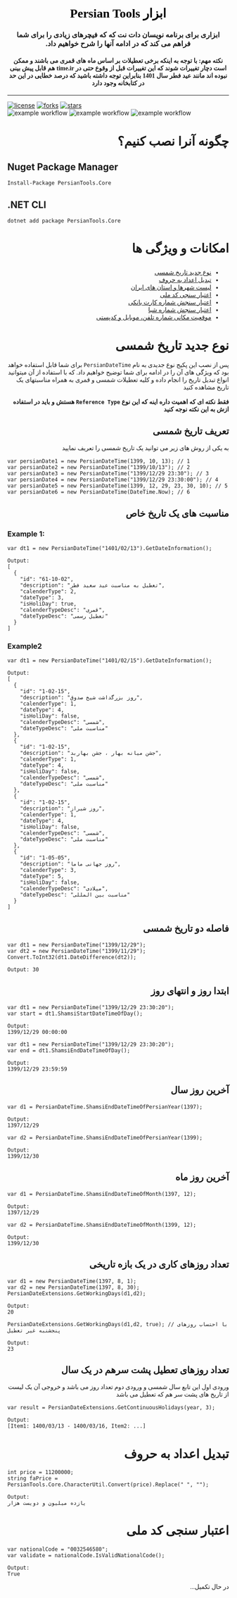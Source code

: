 <div dir="rtl" style="font-family: tahoma;" align="center">
    <h1 style="color: #5e9ca0;"><span style="color: #000000;">ابزار Persian Tools</span></h1>
    <h3>ابزاری برای برنامه نویسان
    دات نت که که فیچرهای زیادی را برای شما فراهم می کند که در ادامه آنها را شرح خواهیم داد. </h3>
    <h4> نکته مهم: با توجه به اینکه برخی تعطیلات بر اساس ماه های قمری می باشند و ممکن است دچار تغییرات شوند که این تغییرات قبل از وقوع حتی در time.ir هم قابل پیش بینی نبوده اند مانند عید فطر سال 1401
    بنابراین توجه داشته باشید که درصد خطایی در این حد در کتابخانه وجود دارد </h4>

</div>
<hr>

[![license](https://img.shields.io/github/license/naeemaei/PersianTools.Core)](https://github.com/naeemaei/PersianTools.Core/blob/master/LICENSE) [![forks](https://img.shields.io/github/forks/naeemaei/PersianTools.Core)]() [![stars](https://img.shields.io/github/stars/naeemaei/PersianTools.Core)](https://github.com/naeemaei/PersianTools.Core)  
![example workflow](https://github.com/naeemaei/PersianTools.COre/actions/workflows/dotnet.yml/badge.svg)
![example workflow](https://github.com/naeemaei/PersianTools.COre/actions/workflows/release.yml/badge.svg)
![example workflow](https://github.com/naeemaei/PersianTools.COre/actions/workflows/releasepreview.yml/badge.svg)

<div dir="rtl" style="font-family: tahoma;">

# چگونه آنرا نصب کنیم؟

</div>

## Nuget Package Manager

```
Install-Package PersianTools.Core
```

## .NET CLI

```
dotnet add package PersianTools.Core
```

<div dir="rtl" style="font-family: tahoma;">

# امکانات و ویژگی ها

##

- [نوع جدید تاریخ شمسی](#نوع-جدید-تاریخ-شمسی)
- [تبدیل اعداد به حروف](#تبدیل-اعداد-به-حروف)
- [لیست شهرها و استان های ایران](#)
- [اعتبار سنجی کد ملی](#اعتبار-سنجی-کد-ملی)
- [اعتبار سنجش شماره کارت بانکی](#)
- [اعتبار سنجش شماره شبا](#)
- [موقعیت مکانی شماره تلفن، موبایل و کدپستی](#)

</div>

<div dir="rtl" style="font-family: tahoma;">

# نوع جدید تاریخ شمسی

پس از نصب این پکیج نوع جدیدی به نام `PersianDateTime` برای شما قابل استفاده خواهد بود که ویژگی های آن را در ادامه برای شما توضیح خواهیم داد.
که با استفاده از آن میتوانید انواع تبدیل تاریخ را انجام داده و کلیه تعطیلات شمسی و قمری به همراه مناسبتهای یک تاریخ مشاهده کنید
<br><br>
<b>
فقط نکته ای که اهمیت داره اینه که این نوع `Reference Type` هستش و باید در استفاده ازش به این نکته نوجه کنید
</b>
<br>

## تعریف تاریخ شمسی

به یکی از روش های زیر می توانید یک تاریخ شمسی را تعریف نمایید

</div>

```
var persianDate1 = new PersianDateTime(1399, 10, 13); // 1
var persianDate2 = new PersianDateTime("1399/10/13"); // 2
var persianDate3 = new PersianDateTime("1399/12/29 23:30"); // 3
var persianDate4 = new PersianDateTime("1399/12/29 23:30:00"); // 4
var persianDate5 = new PersianDateTime(1399, 12, 29, 23, 30, 10); // 5
var persianDate6 = new PersianDateTime(DateTime.Now); // 6
```

<div dir="rtl" style="font-family: tahoma;">

## مناسبت های یک تاریخ خاص

</div>

### Example 1:

```
var dt1 = new PersianDateTime("1401/02/13").GetDateInformation();

Output:
[
  {
    "id": "61-10-02",
    "description": "تعطیل به مناسبت عید سعید فطر",
    "calenderType": 2,
    "dateType": 3,
    "isHoliDay": true,
    "calenderTypeDesc": "قمری",
    "dateTypeDesc": "تعطیل رسمی"
  }
]
```

### Example2

```
var dt1 = new PersianDateTime("1401/02/15").GetDateInformation();

Output:
[
  {
    "id": "1-02-15",
    "description": "روز بزرگداشت شیخ صدوق",
    "calenderType": 1,
    "dateType": 4,
    "isHoliDay": false,
    "calenderTypeDesc": "شمسی",
    "dateTypeDesc": "مناسبت ملی"
  },
  {
    "id": "1-02-15",
    "description": "جشن میانه بهار ، جشن بهاربد",
    "calenderType": 1,
    "dateType": 4,
    "isHoliDay": false,
    "calenderTypeDesc": "شمسی",
    "dateTypeDesc": "مناسبت ملی"
  },
  {
    "id": "1-02-15",
    "description": "روز شیراز",
    "calenderType": 1,
    "dateType": 4,
    "isHoliDay": false,
    "calenderTypeDesc": "شمسی",
    "dateTypeDesc": "مناسبت ملی"
  },
  {
    "id": "1-05-05",
    "description": "روز جهانی ماما",
    "calenderType": 3,
    "dateType": 5,
    "isHoliDay": false,
    "calenderTypeDesc": "میلادی",
    "dateTypeDesc": "مناسبت بین المللی"
  }
]
```

<div dir="rtl" style="font-family: tahoma;">

## فاصله دو تاریخ شمسی

</div>

```
var dt1 = new PersianDateTime("1399/12/29");
var dt2 = new PersianDateTime("1399/11/29");
Convert.ToInt32(dt1.DateDifference(dt2));

Output: 30
```

<div dir="rtl" style="font-family: tahoma;">

## ابتدا روز و انتهای روز

</div>

```
var dt1 = new PersianDateTime("1399/12/29 23:30:20");
var start = dt1.ShamsiStartDateTimeOfDay();

Output:
1399/12/29 00:00:00

var dt1 = new PersianDateTime("1399/12/29 23:30:20");
var end = dt1.ShamsiEndDateTimeOfDay();

Output:
1399/12/29 23:59:59

```

<div dir="rtl" style="font-family: tahoma;">

## آخرین روز سال

</div>

```
var d1 = PersianDateTime.ShamsiEndDateTimeOfPersianYear(1397);

Output:
1397/12/29

var d2 = PersianDateTime.ShamsiEndDateTimeOfPersianYear(1399);

Output:
1399/12/30
```

<div dir="rtl" style="font-family: tahoma;">

## آخرین روز ماه

</div>

```
var d1 = PersianDateTime.ShamsiEndDateTimeOfMonth(1397, 12);

Output:
1397/12/29

var d2 = PersianDateTime.ShamsiEndDateTimeOfMonth(1399, 12);

Output:
1399/12/30
```

<div dir="rtl" style="font-family: tahoma;">

## تعداد روزهای کاری در یک بازه تاریخی

</div>

```
var d1 = new PersianDateTime(1397, 8, 1);
var d2 = new PersianDateTime(1397, 8, 30);
PersianDateExtensions.GetWorkingDays(d1,d2);

Output:
20

PersianDateExtensions.GetWorkingDays(d1,d2, true); // با احتساب روزهای پنجشنبه غیر تعطیل

Output:
23

```

<div dir="rtl" style="font-family: tahoma;">

## تعداد روزهای تعطیل پشت سرهم در یک سال

ورودی اول این تابع سال شمسی و ورودی دوم تعداد روز می باشد و خروجی آن یک لیست از تاریخ های پشت سر هم که تعطیل می باشد

</div>

```
var result = PersianDateExtensions.GetContinuousHolidays(year, 3);

Output:
[Item1: 1400/03/13 - 1400/03/16, Item2: ...]

```

<div dir="rtl" style="font-family: tahoma;">

# تبدیل اعداد به حروف

</div>

```
int price = 11200000;
string faPrice = PersianTools.Core.CharacterUtil.Convert(price).Replace(" ", "");

Output:
یازده میلیون و دویست هزار

```

<div dir="rtl" style="font-family: tahoma;">

# اعتبار سنجی کد ملی

</div>

```
var nationalCode = "0032546580";
var validate = nationalCode.IsValidNationalCode();

Output:
True
```

<div dir="rtl" style="font-family: tahoma;">

در حال تکمیل...

</div>
